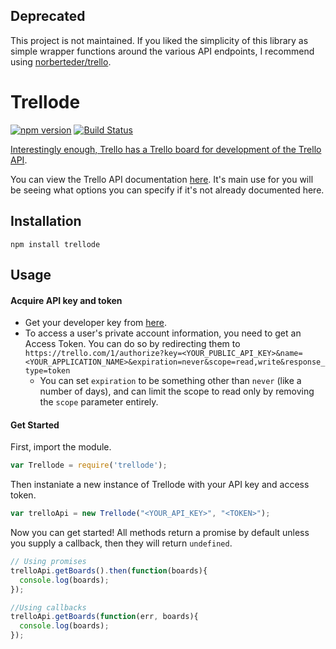 ## Deprecated
This project is not maintained. If you liked the simplicity of this library as simple wrapper functions around the various API endpoints, I recommend using [norberteder/trello](https://github.com/norberteder/trello).

# Trellode
[![npm version](https://badge.fury.io/js/trellode.svg)](http://badge.fury.io/js/trellode) [![Build Status](https://travis-ci.org/wwselleck/Trellode.svg?branch=master)](https://travis-ci.org/wwselleck/Trellode)

[Interestingly enough, Trello has a Trello board for development of the Trello API](https://trello.com/b/cI66RoQS/trello-public-api). 

You can view the Trello API documentation [here](https://trello.com/docs/). It's main use for you will be seeing what options you can specify if it's not already documented here.

## Installation
```
npm install trellode
```

## Usage

#### Acquire API key and token
+ Get your developer key from [here](https://trello.com/1/appKey/generate).
+ To access a user's private account information, you need to get an Access Token. You can do so by redirecting them to 
   `https://trello.com/1/authorize?key=<YOUR_PUBLIC_API_KEY>&name=<YOUR_APPLICATION_NAME>&expiration=never&scope=read,write&response_type=token`
  + You can set `expiration` to be something other than `never` (like a number of days), and can limit the scope to read only by removing the `scope` parameter entirely. 

#### Get Started
First, import the module.
```javascript
var Trellode = require('trellode');
```
Then instaniate a new instance of Trellode with your API key and access token.
```javascript 
var trelloApi = new Trellode("<YOUR_API_KEY>", "<TOKEN>");
```
Now you can get started! All methods return a promise by default unless you supply a callback, then they will return `undefined`.

```javascript
// Using promises
trelloApi.getBoards().then(function(boards){
  console.log(boards);
});

//Using callbacks
trelloApi.getBoards(function(err, boards){
  console.log(boards);
});
```
